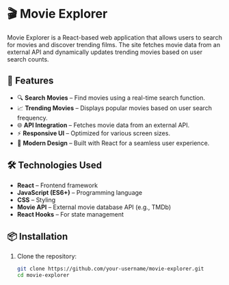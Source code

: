 # 🎬 Movie Explorer

Movie Explorer is a React-based web application that allows users to search for movies and discover trending films. The site fetches movie data from an external API and dynamically updates trending movies based on user search counts.

## 🚀 Features

- 🔍 **Search Movies** – Find movies using a real-time search function.
- 📈 **Trending Movies** – Displays popular movies based on user search frequency.
- 🌐 **API Integration** – Fetches movie data from an external API.
- ⚡ **Responsive UI** – Optimized for various screen sizes.
- 🎨 **Modern Design** – Built with React for a seamless user experience.

## 🛠️ Technologies Used

- **React** – Frontend framework
- **JavaScript (ES6+)** – Programming language
- **CSS** – Styling
- **Movie API** – External movie database API (e.g., TMDb)
- **React Hooks** – For state management

## 📦 Installation

1. Clone the repository:
   ```bash
   git clone https://github.com/your-username/movie-explorer.git
   cd movie-explorer

